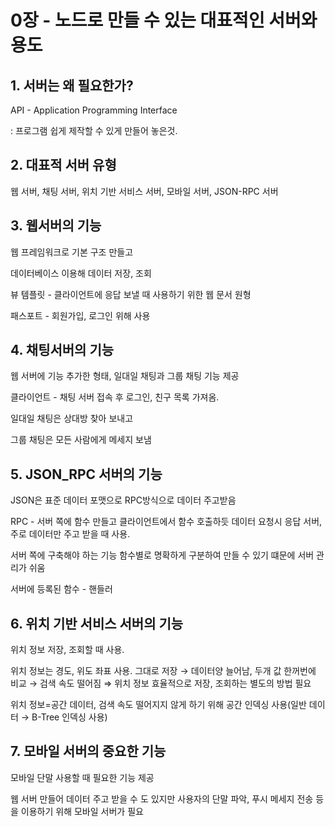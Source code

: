 # 0장 - 노드로 만들 수 있는 대표적인 서버와 용도

## 1. 서버는 왜 필요한가?

API - Application Programming Interface

: 프로그램 쉽게 제작할 수 있게  만들어 놓은것.

## 2. 대표적 서버 유형

웹 서버, 채팅 서버, 위치 기반 서비스 서버, 모바일 서버, JSON-RPC 서버

## 3. 웹서버의 기능

웹 프레임워크로 기본 구조 만들고

데이터베이스 이용해 데이터 저장, 조회

뷰 템플릿 - 클라이언트에 응답 보낼 때 사용하기 위한 웹 문서 원형

패스포트 - 회원가입, 로그인 위해 사용

## 4. 채팅서버의 기능

웹 서버에 기능 추가한 형태, 일대일 채팅과 그룹 채팅 기능 제공

클라이언트 - 채팅 서버 접속 후 로그인, 친구 목록 가져옴.

일대일 채팅은 상대방 찾아 보내고

그룹 채팅은 모든 사람에게 메세지 보냄

## 5. JSON_RPC 서버의 기능

JSON은 표준 데이터 포맷으로 RPC방식으로 데이터 주고받음

RPC - 서버 쪽에 함수 만들고 클라이언트에서 함수 호출하듯 데이터 요청시 응답 서버, 주로 데이터만 주고 받을 때 사용. 

서버 쪽에 구축해야 하는 기능 함수별로 명확하게 구분하여 만들 수 있기 떄문에 서버 관리가 쉬움

서버에 등록된 함수 - 핸들러

## 6. 위치 기반 서비스 서버의 기능

위치 정보 저장, 조회할 때 사용. 

위치 정보는 경도, 위도 좌표 사용. 그대로 저장 → 데이터양 늘어남, 두개 값 한꺼번에 비교 → 검색 속도 떨어짐 ⇒ 위치 정보 효율적으로 저장, 조회하는 별도의 방법 필요

위치 정보=공간 데이터, 검색 속도 떨어지지 않게 하기 위해 공간 인덱싱 사용(일반 데이터 → B-Tree 인덱싱 사용)

## 7. 모바일 서버의 중요한 기능

모바일 단말 사용할 때 필요한 기능 제공

웹 서버 만들어 데이터 주고 받을 수 도 있지만 사용자의 단말 파악, 푸시 메세지 전송 등을 이용하기 위해 모바일 서버가 필요